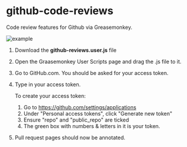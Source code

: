 github-code-reviews
===================

Code review features for Github via Greasemonkey.

![example](http://foon.co.uk/x/ghcr.png)

1. Download the **github-reviews.user.js** file
2. Open the Graasemonkey User Scripts page and drag the .js file to it.
3. Go to GitHub.com. You should be asked for your access token.
4. Type in your access token.

    To create your access token:

    1. Go to https://github.com/settings/applications
    2. Under "Personal access tokens", click "Generate new token"
    3. Ensure "repo" and "public_repo" are ticked
    4. The green box with numbers & letters in it is your token.

5. Pull request pages should now be annotated.
